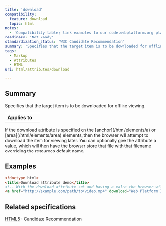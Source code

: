 ```yaml
---
title: 'download'
compatibility:
  feature: download
  topic: html
notes:
  - 'Compatibility table; link examples to our code.webplatform.org playground; fix see also;'
readiness: 'Not Ready'
standardization_status: 'W3C Candidate Recommendation'
summary: 'Specifies that the target item is to be downloaded for offline viewing.'
tags:
  - Markup
  - Attributes
  - HTML
uri: html/attributes/download

---
```

## Summary

Specifies that the target item is to be downloaded for offline viewing.

<table class="wikitable">
<tr>
<th>
Applies to

</th>
<td>
<http://docs.webplatform.org/wiki/html/elements/a>

</td>
</tr>
</table>
If the download attribute is specified on the [anchor](/html/elements/a) or [area](/html/elements/area) elements, then the browser will attempt to download the item for viewing later. You can optionally give the attribute a value, which will then have the browser store that file with that filename overriding the resources default name.

## Examples

``` html
<!doctype html>
<title>Download attribute demo</title>
<!-- With the download attribute set and having a value the browser will attempt to save the file as the attribute name, overriding the default resource name of "video.mp4". -->
<a href="http://example.com/path/to/video.mp4" download="Web Platform Introduction.mp4">Download the WPD Introduction Video</a>
```

## Related specifications

[HTML5](http://www.w3.org/TR/html5/links.html#downloading-resources)
:   Candidate Recommendation
